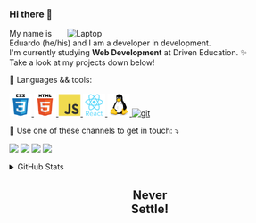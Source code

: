 ### Hi there 👋
<!--
**EduardoNagashima/EduardoNagashima** is a ✨ _special_ ✨ repository because its `README.md` (this file) appears on your GitHub profile.
Here are some ideas to get you started:
- 🔭 I’m currently working on ...
- 🌱 I’m currently learning ...
- 👯 I’m looking to collaborate on ...
- 🤔 I’m looking for help with ...
- 💬 Ask me about ...
- 📫 How to reach me: ...
- 😄 Pronouns: ...
- ⚡ Fun fact: ...
-->
<img src="https://i.kym-cdn.com/photos/images/original/001/164/611/8d0.gif?auto=webp&s=22cf7a28c70abfdc5d293f30f59cbcb9ee74ded2" width="400px" align="right" alt="Laptop">
<!--
https://i.pinimg.com/originals/78/5a/1b/785a1b9c359640da6bc9cfe3670b42ba.png
https://external-preview.redd.it/g9pTl0_-Gr7mseWzujFB8u1f150wqCPvsKGR13OB9OI.jpg?auto=webp&s=22cf7a28c70abfdc5d293f30f59cbcb9ee74ded2
https://i.kym-cdn.com/photos/images/original/001/164/611/8d0.gif
-->
<p align="left">
  My name is Eduardo (he/his) and I am a developer in development.<br>
  I'm currently studying <strong>Web Development</strong> at Driven Education. ✨<br>
  Take a look at my projects down below!
</p>
<p align="left">
  🦄 Languages && tools: </br></br>
<a href="https://www.w3schools.com/css/" target="_blank" rel="noreferrer"> <img src="https://raw.githubusercontent.com/devicons/devicon/master/icons/css3/css3-original-wordmark.svg" alt="css3" width="40" height="40"/> </a>  <a href="https://www.w3.org/html/" target="_blank" rel="noreferrer"> <img src="https://raw.githubusercontent.com/devicons/devicon/master/icons/html5/html5-original-wordmark.svg" alt="html5" width="40" height="40"/> </a> <a href="https://developer.mozilla.org/en-US/docs/Web/JavaScript" target="_blank" rel="noreferrer"> <img src="https://raw.githubusercontent.com/devicons/devicon/master/icons/javascript/javascript-original.svg" alt="javascript" width="40" height="40"/> </a>  <a href="https://reactjs.org/" target="_blank" rel="noreferrer"> <img src="https://raw.githubusercontent.com/devicons/devicon/master/icons/react/react-original-wordmark.svg" alt="react" width="40" height="40"/> </a> <a href="https://www.linux.org/" target="_blank" rel="noreferrer"> <img src="https://raw.githubusercontent.com/devicons/devicon/master/icons/linux/linux-original.svg" alt="linux" width="40" height="40"/> </a> <a href="https://git-scm.com/" target="_blank" rel="noreferrer"> <img src="https://www.vectorlogo.zone/logos/git-scm/git-scm-icon.svg" alt="git" width="40" height="40"/> </a></p>

<!-- 
<p align="left">
  💼 Ferramentas: <strong>Coloque as suas ferramentas de trabalho.</strong>
</p> -->
<p align="left">
  💌 Use one of these channels to get in touch: ⤵️
</p>
<p align="left">  
  <a href="https://www.linkedin.com/in/eduardonagashima/" alt="Linkedin">
  <img src="https://img.shields.io/badge/-Linkedin-0e76a8?style=flat-square&logo=Linkedin&logoColor=white&link=https://www.linkedin.com/in/eduardonagashima/" /></a>
  <a href="https://api.whatsapp.com/send?phone=5544999931650&text=Hey%20Eduardo!%20I%20saw%20your%20github%20profile%20and%20wanted%20to%20get%20in%20touch%20:D" alt="WhatsApp">
  <img src="https://img.shields.io/badge/-WhatsApp-25d366?style=flat-square&labelColor=25d366&logo=whatsapp&logoColor=white&link=https://api.whatsapp.com/send?phone=5512981238440&text=Hey%20Eduardo!%20I%20saw%20your%20github%20profile%20and%20wanted%20to%20get%20in%20touch%20:D"/></a>
  <a href="https://www.facebook.com/nagashigg" alt="Facebook">
  <img src="https://img.shields.io/badge/-Facebook-3b5998?style=flat-square&labelColor=3b5998&logo=facebook&logoColor=white&link=https://www.facebook.com/nagashigg"/></a>
  <a href="https://www.instagram.com/nagashigg/" alt="Instagram">
  <img src="https://img.shields.io/badge/-Instagram-DF0174?style=flat-square&labelColor=DF0174&logo=instagram&logoColor=white&link=https://www.instagram.com/nagashigg/"/></a>
</p>  

<details>
    <summary>GitHub Stats</summary>
    <img style="margin-right:5px" alt="Eduardo gitHub Stats" src="https://github-readme-stats.vercel.app/api?username=EduardoNagashima" />
    
</details>

## <p align="center"> Never </br> Settle!</p>
